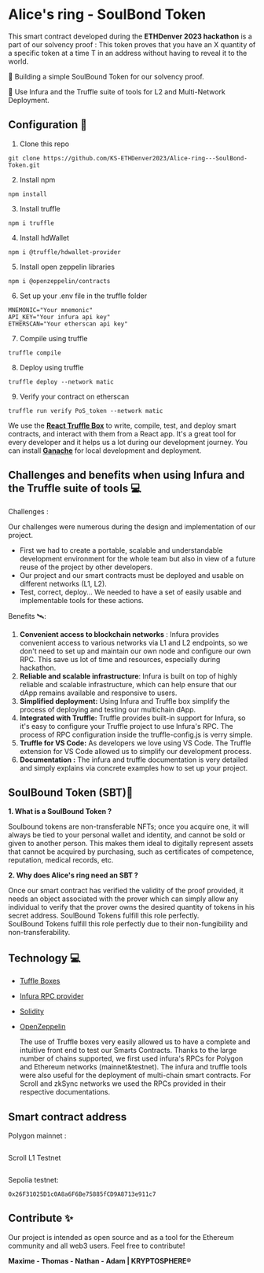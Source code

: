 
# **Alice's ring - SoulBond Token**

This smart contract developed during the **ETHDenver 2023 hackathon** is a part of our solvency proof : This token proves that you have an X quantity of a specific token at a time T in an address without having to reveal it to the world.


🎯 Building a simple SoulBound Token for our solvency proof.  

🎯 Use Infura and the Truffle suite of tools for L2 and Multi-Network Deployment.



## **Configuration** 📝

1. Clone this repo 
```
git clone https://github.com/KS-ETHDenver2023/Alice-ring---SoulBond-Token.git
```
2. Install npm
```
npm install 
```
3. Install truffle
```
npm i truffle
```
4. Install hdWallet
```
npm i @truffle/hdwallet-provider
```
5. Install open zeppelin libraries
```
npm i @openzeppelin/contracts
```
6. Set up your .env file in the truffle folder
```
MNEMONIC="Your mnemonic"
API_KEY="Your infura api key"
ETHERSCAN="Your etherscan api key"
```
7. Compile using truffle 
```
truffle compile
```
8. Deploy using truffle 
```
truffle deploy --network matic
```
9. Verify your contract on etherscan
```
truffle run verify PoS_token --network matic
```

We use the **[React Truffle Box](https://trufflesuite.com/boxes/react/)** to write, compile, test, and deploy smart contracts, and interact with them from a React app. It's a great tool for every developer and it helps us a lot during our development journey.
You can install [**Ganache**](https://trufflesuite.com/ganache/) for local development and deployment.


## Challenges and benefits when using Infura and the Truffle suite of tools 💻
Challenges :

Our challenges were numerous during the design and implementation of our project.

 - First we had to create a portable, scalable and understandable development environment for the whole team but also in view of a future reuse of the project by other developers.
 - Our project and our smart contracts must be deployed and usable on different networks (L1, L2).
 - Test, correct, deploy... We needed to have a set of easily usable and implementable tools for these actions.

Benefits 🛰️:

1.  **Convenient access to blockchain networks** : Infura provides convenient access to various networks via L1 and L2 endpoints, so we don't need to set up and maintain our own node and configure our own RPC. This save us lot of time and resources, especially during hackathon.
2.  **Reliable and scalable infrastructure**: Infura is built on top of highly reliable and scalable infrastructure, which can help ensure that our dApp remains available and responsive to users.
3.  **Simplified deployment:** Using Infura and Truffle box simplify the process of deploying and testing our multichain dApp.
4.  **Integrated with Truffle:** Truffle provides built-in support for Infura, so it's easy to configure your Truffle project to use Infura's RPC. The process of RPC configuration inside the truffle-config.js is verry simple. 
5. **Truffle for VS Code:** As developers we love using VS Code. The Truffle extension for VS Code allowed us to simplify our development process.
6. **Documentation :** The infura and truffle documentation is very detailed and simply explains via concrete examples how to set up your project.

## **SoulBound Token (SBT)📏**

**1. What is a SoulBound Token ?**  

Soulbound tokens are non-transferable NFTs; once you acquire one, it will always be tied to your personal wallet and identity, and cannot be sold or given to another person. This makes them ideal to digitally represent assets that cannot be acquired by purchasing, such as certificates of competence, reputation, medical records, etc.  
	
**2. Why does Alice's ring need an SBT ?**  

Once our smart contract has verified the validity of the proof provided, it needs an object associated with the prover which can simply allow any individual to verify that the prover owns the desired quantity of tokens in his secret address. SoulBound Tokens fulfill this role perfectly.  
SoulBound Tokens fulfill this role perfectly due to their non-fungibility and non-transferability.

## Technology 💻

 - [Tuffle Boxes](https://trufflesuite.com/boxes/)
 - [Infura RPC provider](https://www.infura.io/)
 - [Solidity](https://soliditylang.org/)
 - [OpenZeppelin](https://www.openzeppelin.com/)

	The use of Truffle boxes very easily allowed us to have a complete and intuitive front end to test our Smarts Contracts.
	Thanks to the large number of chains supported, we first used infura's RPCs for Polygon and Ethereum networks (mainnet&testnet).
	The infura and truffle tools were also useful for the deployment of multi-chain smart contracts.
	For Scroll and zkSync networks we used the RPCs provided in their respective documentations.

## Smart contract address

Polygon mainnet : 
```

```
Scroll L1 Testnet
```
```

Sepolia testnet: 
```
0x26F31025D1c0A8a6F6Be75885fCD9A8713e911c7
```

## Contribute ✨

Our project is intended as open source and as a tool for the Ethereum community and all web3 users. 
Feel free to contribute!

**Maxime - Thomas - Nathan - Adam | KRYPTOSPHERE®**
